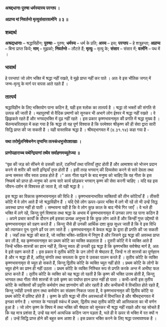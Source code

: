 #### अश्रद्दधानाः पुरुषा धर्मस्यास्य परन्तप ।
#### अप्राप्य मां निवर्तन्ते मृत्युसंसारवर्त्मनि ॥ ३ ॥

### शब्दार्थ

**अश्रद्यधानाः** – श्रद्धाविहीन; **पुरुषाः** – पुरुष; **धर्मस्य** – धर्म के प्रति; **अस्य** – इस; **परन्तप** – हे शत्रुहन्ता; **अप्राप्य** – बिना प्राप्त किये; **माम्** – मुझको; **निवर्तन्ते** – लौटते हैं; **मृत्युः** – मृत्यु के; **संसार** – संसार में; **वर्त्मनि** – पथ में ।

### भावार्थ

हे परन्तप! जो लोग भक्ति में श्रद्धा नहीं रखते, वे मुझे प्राप्त नहीं कर पाते । अतः वे इस भौतिक जगत् में जन्म-मृत्यु के मार्ग पर वापस आते रहते हैं ।

### तात्पर्य

श्रद्धाविहीन के लिए भक्तियोग पाना कठिन है, यही इस श्लोक का तात्पर्य है । श्रद्धा तो भक्तों की संगति से उत्पन्न की जाती है । महापुरुषों से वैदिक प्रमाणों को सुनकर भी अभागे लोग ईश्वर में श्रद्धा नहीं रखते । वे झिझकते रहते हैं और भगवद्भक्ति में दृढ़ नहीं रहते । इस प्रकार कृष्णभावनामृत की प्रगति में श्रद्धा मुख्य है । चैतन्यचरितामृत में कहा गया है कि श्रद्धा तो यह पूर्ण विश्वास है कि परमेश्वर श्रीकृष्ण की ही सेवा द्वारा सारी सिद्धि प्राप्त की जा सकती है । यही वास्तविक श्रद्धा है । श्रीमद्भागवत में (४.३१.१४) कहा गया है -

#### यथा तरोर्मूलनिषेचनेन तृप्यन्ति तत्स्कंधभुजोपशाखाः ।
#### प्राणोपहाराच्च यथेन्द्रियाणां तथैव सर्वाहणमच्युतेज्या ॥

“वृक्ष की जड़ को सींचने से उसकी डालें, टहनियाँ तथा पत्तियाँ तुष्ट होती हैं और आमाशय को भोजन प्रदान करने से शरीर की सारी इन्द्रियाँ तृप्त होती हैं । इसी तरह भगवान् की दिव्यसेवा करने से सारे देवता तथा अन्य समस्त जीव स्वतः प्रसन्न होते हैं ।” अतः गीता पढ़ने के बाद मनुष्य को चाहिए कि वह गीता के इस निष्कर्ष को प्राप्त हो-मनुष्य को अन्य सारे कार्य छोड़कर भगवान् कृष्ण की सेवा करनी चाहिए । यदि वह इस जीवन-दर्शन से विश्वस्त हो जाता है, तो यही श्रद्धा है ।

इस श्रद्धा का विकास कृष्णभावनामृत की विधि है । कृष्णभावनाभावित व्यक्तियों की तीन कोटियाँ हैं । तीसरी कोटि में वे लोग आते हैं जो श्रद्धाविहीन हैं । यदि ऐसे लोग ऊपर-ऊपर भक्ति में लगे भी रहें तो भी उन्हें सिद्ध अवस्था प्राप्त नहीं हो पाती । सम्भावना यही है कि वे लोग कुछ काल के बाद नीचे गिर जाएँ । वे भले ही भक्ति में लगे रहें, किन्तु पूर्ण विश्वास तथा श्रद्धा के अभाव में कृष्णभावनामृत में उनका लगा रह पाना कठिन है । अपने प्रचार कार्यों के दौरान हमें इसका प्रत्यक्ष अनुभव है कि कुछ लोग आते हैं और किन्हीं गुप्त उद्देश्यों से कृष्णभावनामृत को ग्रहण करते हैं । किन्तु जैसे ही उनकी आर्थिक दशा कुछ सुधर जाती है कि वे इस विधि को त्यागकर पुनः पुराने ढर्रे पर लग जाते हैं । कृष्णभावनामृत में केवल श्रद्धा के द्वारा ही प्रगति की जा सकती है । जहाँ तक श्रद्धा की बात है, जो व्यक्ति भक्ति-साहित्य में निपुण है और जिसने दृढ़ श्रद्धा की अवस्था प्राप्त कर ली है, वह कृष्णभावनामृत का प्रथम कोटि का व्यक्ति कहलाता है । दूसरी कोटि में वे व्यक्ति आते हैं जिन्हें भक्ति-शास्त्रों का ज्ञान नहीं है, किन्तु स्वतः ही उनकी दृढ़ श्रद्धा है कि कृष्णभक्ति सर्वश्रेष्ठ मार्ग है, अतः वे इसे ग्रहण करते हैं । इस प्रकार वे तृतीय कोटि के उन लोगों से श्रेष्ठतर हैं, जिन्हें न तो शास्त्रों का पूर्णज्ञान है और न श्रद्धा ही है, अपितु संगति तथा सरलता के द्वारा वे उसका पालन करते हैं । तृतीय कोटि के व्यक्ति कृष्णभावनामृत से च्युत हो सकते हैं, किन्तु द्वितीय कोटि के व्यक्ति च्युत नहीं होते । प्रथम कोटि के लोगों के च्युत होने का प्रश्न ही नहीं उठता । प्रथम कोटि के व्यक्ति निश्चित रूप से प्रगति करके अन्त में अभीष्ट फल प्राप्त करते हैं । तृतीय कोटि के व्यक्ति को यह श्रद्धा तो रहती है कि कृष्ण की भक्ति उत्तम होती है, किन्तु भागवत तथा गीता जैसे शास्त्रों से उसे कृष्ण का पर्याप्त ज्ञान प्राप्त नहीं हो पाता । कभी-कभी इस तृतीय कोटि के व्यक्तियों की प्रवृत्ति कर्मयोग तथा ज्ञानयोग की ओर रहती है और कभीकभी वे विचलित होते रहते हैं, किन्तु ज्योंही उनसे ज्ञान तथा कर्मयोग का संदषण निकल जाता है, वे कृष्णभावनामृत की द्वितीय कोटि या प्रथम कोटि में प्रविष्ट होते हैं । कृष्ण के प्रति श्रद्धा भी तीन अवस्थाओं में विभाजित है और श्रीमद्भागवत में इनका वर्णन है । भागवत के ग्यारहवें स्कंध में प्रथम, द्वितीय तथा तृतीय कोटि की आस्तिकता का भी वर्णन हुआ है । जो लोग कृष्ण के विषय में तथा भक्ति की श्रेष्ठता को सुनकर भी श्रद्धा नहीं रखते और यह सोचते हैं कि यह मात्र प्रशंसा है, उन्हें यह मार्ग अत्यधिक कठिन जान पड़ता है, भले ही वे ऊपर से भक्ति में रत क्यों न हों । उन्हें सिद्धि प्राप्त होने की बहुत कम आशा है । इस प्रकार भक्ति करने के लिए श्रद्धा परमावश्यक है ।